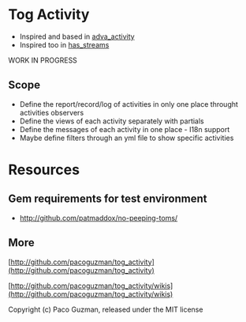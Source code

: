 Tog Activity
========

* Inspired and based in [adva_activity](http://github.com/svenfuchs/adva_cms/tree/master/engines/adva_activity/)
* Inspired too in [has_streams](http://github.com/fnando/has_streams/)

WORK IN PROGRESS

Scope
-------

* Define the report/record/log of activities in only one place throught activities observers
* Define the views of each activity separately with partials
* Define the messages of each activity in one place - I18n support
* Maybe define filters through an yml file to show specific activities

Resources
=========

Gem requirements for test environment
--------------------------------------

* http://github.com/patmaddox/no-peeping-toms/

More
-------

[http://github.com/pacoguzman/tog_activity](http://github.com/pacoguzman/tog_activity)

[http://github.com/pacoguzman/tog_activity/wikis](http://github.com/pacoguzman/tog_activity/wikis)


Copyright (c) Paco Guzman, released under the MIT license
